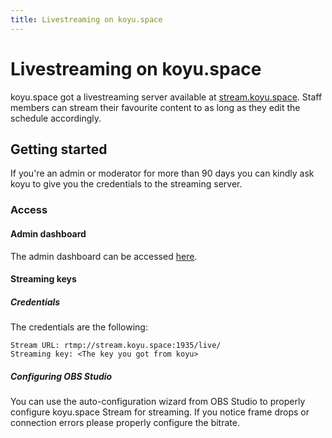 ```yaml
---
title: Livestreaming on koyu.space
---
```


# Livestreaming on koyu.space

koyu.space got a livestreaming server available at [stream.koyu.space](https://stream.koyu.space). Staff members can stream their favourite content to as long as they edit the schedule accordingly.

## Getting started

If you're an admin or moderator for more than 90 days you can kindly ask koyu to give you the credentials to the streaming server.

### Access

#### Admin dashboard

The admin dashboard can be accessed [here](https://stream.koyu.space/admin/).

#### Streaming keys

##### Credentials

The credentials are the following:

```
Stream URL: rtmp://stream.koyu.space:1935/live/
Streaming key: <The key you got from koyu>
```

##### Configuring OBS Studio

You can use the auto-configuration wizard from OBS Studio to properly configure koyu.space Stream for streaming. If you notice frame drops or connection errors please properly configure the bitrate.
